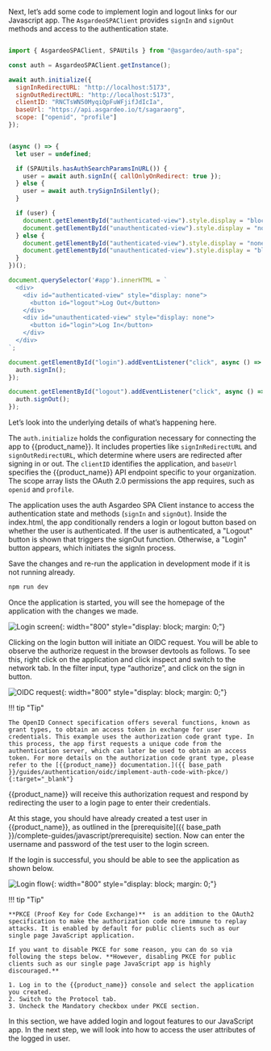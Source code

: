 
Next, let’s add some code to implement login and logout links for our Javascript app. The `AsgardeoSPAClient` provides `signIn` and `signOut` methods and access to the authentication state. 

```javascript title="src/main.js" hl_lines="1 14-30 32-41 43-49"

import { AsgardeoSPAClient, SPAUtils } from "@asgardeo/auth-spa";

const auth = AsgardeoSPAClient.getInstance();

await auth.initialize({
  signInRedirectURL: "http://localhost:5173",
  signOutRedirectURL: "http://localhost:5173",
  clientID: "RNCTsWN50MyqiQpFuWFjifJdIcIa",
  baseUrl: "https://api.asgardeo.io/t/sagaraorg",
  scope: ["openid", "profile"]
});


(async () => {
  let user = undefined;

  if (SPAUtils.hasAuthSearchParamsInURL()) {
    user = await auth.signIn({ callOnlyOnRedirect: true });
  } else {
    user = await auth.trySignInSilently();
  }

  if (user) {
    document.getElementById("authenticated-view").style.display = "block";
    document.getElementById("unauthenticated-view").style.display = "none";
  } else {
    document.getElementById("authenticated-view").style.display = "none";
    document.getElementById("unauthenticated-view").style.display = "block";
  }
})();

document.querySelector('#app').innerHTML = `
  <div>
    <div id="authenticated-view" style="display: none">
      <button id="logout">Log Out</button>
    </div>
    <div id="unauthenticated-view" style="display: none">
      <button id="login">Log In</button>
    </div>
  </div>
`;

document.getElementById("login").addEventListener("click", async () => {
  auth.signIn();
});

document.getElementById("logout").addEventListener("click", async () => {
  auth.signOut();
});

```

Let’s look into the underlying details of what’s happening here.

The `auth.initialize` holds the configuration necessary for connecting the app to {{product_name}}. It includes properties like `signInRedirectURL` and `signOutRedirectURL`, which determine where users are redirected after signing in or out. The `clientID` identifies the application, and `baseUrl` specifies the {{product_name}} API endpoint specific to your organization. The scope array lists the OAuth 2.0 permissions the app requires, such as `openid` and `profile`. 

The application uses the auth Asgardeo SPA Client instance to access the authentication state  and methods (`signIn` and `signOut`). Inside the index.html, the app conditionally renders a login or logout button based on whether the user is authenticated. If the user is authenticated, a "Logout" button is shown that triggers the signOut function. Otherwise, a "Login" button appears, which initiates the signIn process.

Save the changes and re-run the application in development mode if it is not running already.

```bash
npm run dev
```

Once the application is started, you will see the homepage of the application with the changes we made.

![Login screen]({{base_path}}/assets/img/complete-guides/javascript/image14.png){: width="800" style="display: block; margin: 0;"}

Clicking on the login button will initiate an OIDC request. You will be able to observe the authorize request in the browser devtools as follows. To see this, right click on the application and click inspect and switch to the network tab. In the filter input, type “authorize”, and click on the sign in button.

![OIDC request]({{base_path}}/assets/img/complete-guides/javascript/image15.png){: width="800" style="display: block; margin: 0;"}

!!! tip "Tip"

    The OpenID Connect specification offers several functions, known as grant types, to obtain an access token in exchange for user credentials. This example uses the authorization code grant type. In this process, the app first requests a unique code from the authentication server, which can later be used to obtain an access token. For more details on the authorization code grant type, please refer to the [{{product_name}} documentation.]({{ base_path }}/guides/authentication/oidc/implement-auth-code-with-pkce/){:target="_blank"} 

{{product_name}} will receive this authorization request and respond by redirecting the user to a login page to enter their credentials.

At this stage, you should have already created a test user in {{product_name}}, as outlined in the [prerequisite]({{ base_path }}/complete-guides/javascript/prerequisite) section. Now can enter the username and password of the test user to the login screen.


If the login is successful, you should be able to see the application as shown below.

![Login flow]({{base_path}}/assets/img/complete-guides/javascript/image17.png){: width="800" style="display: block; margin: 0;"}

!!! tip "Tip"

    **PKCE (Proof Key for Code Exchange)**  is an addition to the OAuth2 specification to make the authorization code more immune to replay attacks. It is enabled by default for public clients such as our single page JavaScript application. 
    
    If you want to disable PKCE for some reason, you can do so via following the steps below. **However, disabling PKCE for public clients such as our single page JavaScript app is highly discouraged.**  

    1. Log in to the {{product_name}} console and select the application you created.
    2. Switch to the Protocol tab.
    3. Uncheck the Mandatory checkbox under PKCE section.

In this section, we have added login and logout features to our JavaScript app. In the next step, we will look into how to access the user attributes of the logged in user.
